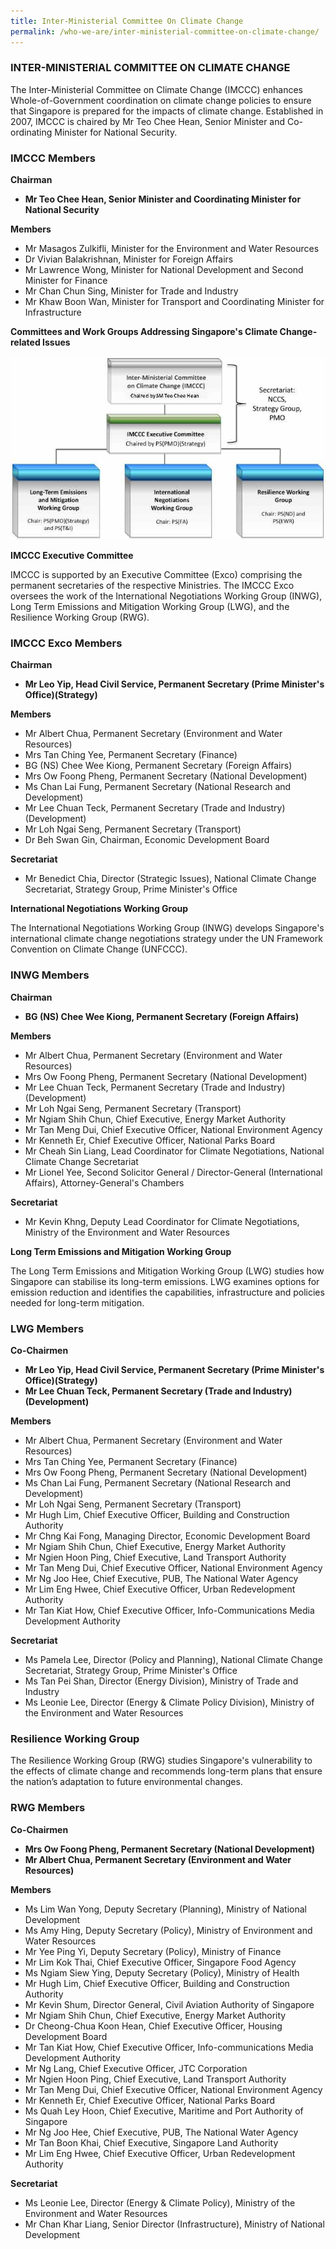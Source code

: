 ```yaml
---
title: Inter-Ministerial Committee On Climate Change
permalink: /who-we-are/inter-ministerial-committee-on-climate-change/
---
```


### INTER-MINISTERIAL COMMITTEE ON CLIMATE CHANGE

The Inter-Ministerial Committee on Climate Change (IMCCC) enhances Whole-of-Government coordination on climate change policies to ensure that Singapore is prepared for the impacts of climate change. Established in 2007, IMCCC is chaired by Mr Teo Chee Hean, Senior Minister and Co-ordinating Minister for National Security.

### IMCCC Members

**Chairman**

* **Mr Teo Chee Hean, Senior Minister and Coordinating Minister for National Security**

**Members**

* Mr Masagos Zulkifli, Minister for the Environment and Water Resources  
* Dr Vivian Balakrishnan, Minister for Foreign Affairs  
* Mr Lawrence Wong, Minister for National Development and Second Minister for Finance  
* Mr Chan Chun Sing, Minister for Trade and Industry  
* Mr Khaw Boon Wan, Minister for Transport and Coordinating Minister for Infrastructure

**Committees and Work Groups Addressing Singapore's Climate Change-related Issues**

![committees-and-work-groups-addressing-singapores-climate-change-related-issues-updated](/images/committees-and-work-groups-addressing-singapores-climate-change-related-issues-updated.jpg  "committees-and-work-groups-addressing-singapores-climate-change-related-issues-updated")

**IMCCC Executive Committee**

IMCCC is supported by an Executive Committee (Exco) comprising the permanent secretaries of the respective Ministries. The IMCCC Exco oversees the work of the International Negotiations Working Group (INWG), Long Term Emissions and Mitigation Working Group (LWG), and the Resilience Working Group (RWG).

### IMCCC Exco Members

**Chairman**

* **Mr Leo Yip, Head Civil Service, Permanent Secretary (Prime Minister's Office)(Strategy)**

**Members**

* Mr Albert Chua, Permanent Secretary (Environment and Water Resources)  
* Mrs Tan Ching Yee, Permanent Secretary (Finance)  
* BG (NS) Chee Wee Kiong, Permanent Secretary (Foreign Affairs)  
* Mrs Ow Foong Pheng, Permanent Secretary (National Development)  
* Ms Chan Lai Fung, Permanent Secretary (National Research and Development)  
* Mr Lee Chuan Teck, Permanent Secretary (Trade and Industry)(Development) 
* Mr Loh Ngai Seng, Permanent Secretary (Transport)  
* Dr Beh Swan Gin, Chairman, Economic Development Board

**Secretariat**

* Mr Benedict Chia, Director (Strategic Issues), National Climate Change Secretariat, Strategy Group, Prime Minister's Office

**International Negotiations Working Group**

The International Negotiations Working Group (INWG) develops Singapore's international climate change negotiations strategy under the UN Framework Convention on Climate Change (UNFCCC).

### INWG Members

**Chairman**

* **BG (NS) Chee Wee Kiong, Permanent Secretary (Foreign Affairs)**

**Members**

* Mr Albert Chua, Permanent Secretary (Environment and Water Resources)  
* Mrs Ow Foong Pheng, Permanent Secretary (National Development)  
* Mr Lee Chuan Teck, Permanent Secretary (Trade and Industry)(Development) 
* Mr Loh Ngai Seng, Permanent Secretary (Transport)  
* Mr Ngiam Shih Chun, Chief Executive, Energy Market Authority  
* Mr Tan Meng Dui, Chief Executive Officer, National Environment Agency  
* Mr Kenneth Er, Chief Executive Officer, National Parks Board  
* Mr Cheah Sin Liang, Lead Coordinator for Climate Negotiations, National Climate Change Secretariat  
* Mr Lionel Yee, Second Solicitor General / Director-General (International Affairs), Attorney-General's Chambers

**Secretariat**

* Mr Kevin Khng, Deputy Lead Coordinator for Climate Negotiations, Ministry of the Environment and Water Resources

**Long Term Emissions and Mitigation Working Group**

The Long Term Emissions and Mitigation Working Group (LWG) studies how Singapore can stabilise its long-term emissions. LWG examines options for emission reduction and identifies the capabilities, infrastructure and policies needed for long-term mitigation.

### LWG Members

**Co-Chairmen**

* **Mr Leo Yip, Head Civil Service, Permanent Secretary (Prime Minister's Office)(Strategy)**  
* **Mr Lee Chuan Teck, Permanent Secretary (Trade and Industry)(Development)**

**Members**

* Mr Albert Chua, Permanent Secretary (Environment and Water Resources)  
* Mrs Tan Ching Yee, Permanent Secretary (Finance)  
* Mrs Ow Foong Pheng, Permanent Secretary (National Development)  
* Ms Chan Lai Fung, Permanent Secretary (National Research and Development)  
* Mr Loh Ngai Seng, Permanent Secretary (Transport)  
* Mr Hugh Lim, Chief Executive Officer, Building and Construction Authority  
* Mr Chng Kai Fong, Managing Director, Economic Development Board  
* Mr Ngiam Shih Chun, Chief Executive, Energy Market Authority  
* Mr Ngien Hoon Ping, Chief Executive, Land Transport Authority  
* Mr Tan Meng Dui, Chief Executive Officer, National Environment Agency  
* Mr Ng Joo Hee, Chief Executive, PUB, The National Water Agency   
* Mr Lim Eng Hwee, Chief Executive Officer, Urban Redevelopment Authority  
* Mr Tan Kiat How, Chief Executive Officer, Info-Communications Media Development   Authority

**Secretariat**

* Ms Pamela Lee, Director (Policy and Planning), National Climate Change Secretariat, Strategy Group, Prime Minister's Office  
* Ms Tan Pei Shan, Director (Energy Division), Ministry of Trade and Industry  
* Ms Leonie Lee, Director (Energy & Climate Policy Division), Ministry of the Environment and Water Resources

### Resilience Working Group

The Resilience Working Group (RWG) studies Singapore's vulnerability to the effects of climate change and recommends long-term plans that ensure the nation’s adaptation to future environmental changes.

### RWG Members

**Co-Chairmen** 

* **Mrs Ow Foong Pheng, Permanent Secretary (National Development)**  
* **Mr Albert Chua, Permanent Secretary (Environment and Water Resources)**

**Members**

* Ms Lim Wan Yong, Deputy Secretary (Planning), Ministry of National Development  
* Ms Amy Hing, Deputy Secretary (Policy), Ministry of Environment and Water Resources  
* Mr Yee Ping Yi, Deputy Secretary (Policy), Ministry of Finance  
* Mr Lim Kok Thai, Chief Executive Officer, Singapore Food Agency  
* Ms Ngiam Siew Ying, Deputy Secretary (Policy), Ministry of Health  
* Mr Hugh Lim, Chief Executive Officer, Building and Construction Authority  
* Mr Kevin Shum, Director General, Civil Aviation Authority of Singapore  
* Mr Ngiam Shih Chun, Chief Executive, Energy Market Authority  
* Dr Cheong-Chua Koon Hean, Chief Executive Officer, Housing Development Board  
* Mr Tan Kiat How, Chief Executive Officer, Info-communications Media Development Authority  
* Mr Ng Lang, Chief Executive Officer, JTC Corporation  
* Mr Ngien Hoon Ping, Chief Executive, Land Transport Authority  
* Mr Tan Meng Dui, Chief Executive Officer, National Environment Agency  
* Mr Kenneth Er, Chief Executive Officer, National Parks Board  
* Ms Quah Ley Hoon, Chief Executive, Maritime and Port Authority of Singapore  
* Mr Ng Joo Hee, Chief Executive, PUB, The National Water Agency  
* Mr Tan Boon Khai, Chief Executive, Singapore Land Authority  
* Mr Lim Eng Hwee, Chief Executive Officer, Urban Redevelopment Authority  

**Secretariat**

* Ms Leonie Lee, Director (Energy & Climate Policy), Ministry of the Environment and Water Resources  
* Mr Chan Khar Liang, Senior Director (Infrastructure), Ministry of National Development






